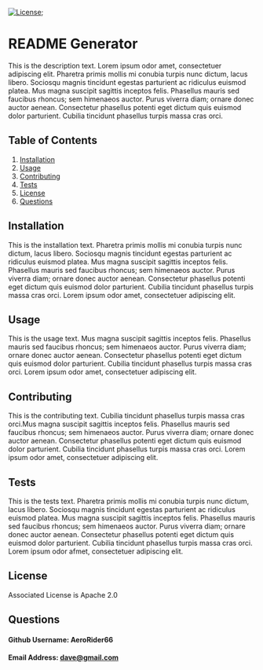 [![License](https://img.shields.io/badge/License-Apache_2.0-blue.svg)](https://opensource.org/licenses/Apache-2.0);
# README Generator
  
This is the description text. Lorem ipsum odor amet, consectetuer adipiscing elit. Pharetra primis mollis mi conubia turpis nunc dictum, lacus libero. Sociosqu magnis tincidunt egestas parturient ac ridiculus euismod platea. Mus magna suscipit sagittis inceptos felis. Phasellus mauris sed faucibus rhoncus; sem himenaeos auctor. Purus viverra diam; ornare donec auctor aenean. Consectetur phasellus potenti eget dictum quis euismod dolor parturient. Cubilia tincidunt phasellus turpis massa cras orci.

## Table of Contents
1. [Installation](#installation)
2. [Usage](#usage)
3. [Contributing](#contributing)
4. [Tests](#tests)
5. [License](#license)
6. [Questions](#questions)
  
## Installation

This is the installation text. Pharetra primis mollis mi conubia turpis nunc dictum, lacus libero. Sociosqu magnis tincidunt egestas parturient ac ridiculus euismod platea. Mus magna suscipit sagittis inceptos felis. Phasellus mauris sed faucibus rhoncus; sem himenaeos auctor. Purus viverra diam; ornare donec auctor aenean. Consectetur phasellus potenti eget dictum quis euismod dolor parturient. Cubilia tincidunt phasellus turpis massa cras orci. Lorem ipsum odor amet, consectetuer adipiscing elit.

## Usage

This is the usage text. Mus magna suscipit sagittis inceptos felis. Phasellus mauris sed faucibus rhoncus; sem himenaeos auctor. Purus viverra diam; ornare donec auctor aenean. Consectetur phasellus potenti eget dictum quis euismod dolor parturient. Cubilia tincidunt phasellus turpis massa cras orci. Lorem ipsum odor amet, consectetuer adipiscing elit.

## Contributing

This is the contributing text. Cubilia tincidunt phasellus turpis massa cras orci.Mus magna suscipit sagittis inceptos felis. Phasellus mauris sed faucibus rhoncus; sem himenaeos auctor. Purus viverra diam; ornare donec auctor aenean. Consectetur phasellus potenti eget dictum quis euismod dolor parturient. Cubilia tincidunt phasellus turpis massa cras orci. Lorem ipsum odor amet, consectetuer adipiscing elit.

## Tests

This is the tests text. Pharetra primis mollis mi conubia turpis nunc dictum, lacus libero. Sociosqu magnis tincidunt egestas parturient ac ridiculus euismod platea. Mus magna suscipit sagittis inceptos felis. Phasellus mauris sed faucibus rhoncus; sem himenaeos auctor. Purus viverra diam; ornare donec auctor aenean. Consectetur phasellus potenti eget dictum quis euismod dolor parturient. Cubilia tincidunt phasellus turpis massa cras orci. Lorem ipsum odor afmet, consectetuer adipiscing elit.

## License

Associated License is Apache 2.0

## Questions

#### Github Username: AeroRider66

#### Email Address: dave@gmail.com

